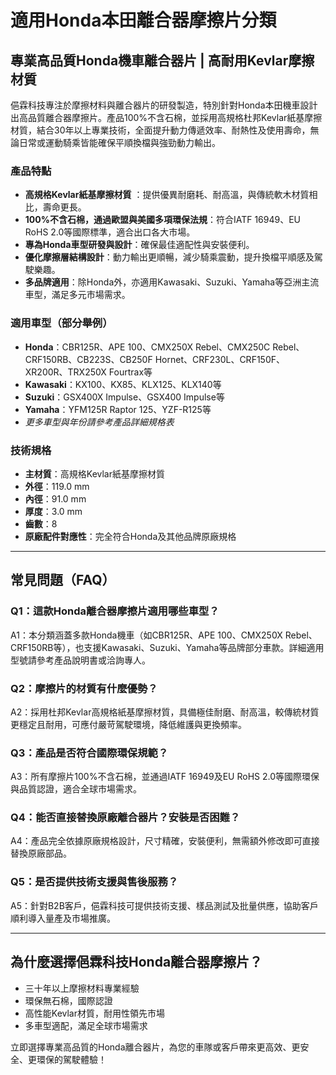 # 適用Honda本田離合器摩擦片分類

## 專業高品質Honda機車離合器片 | 高耐用Kevlar摩擦材質

俋霖科技專注於摩擦材料與離合器片的研發製造，特別針對Honda本田機車設計出高品質離合器摩擦片。產品100%不含石棉，並採用高規格杜邦Kevlar紙基摩擦材質，結合30年以上專業技術，全面提升動力傳遞效率、耐熱性及使用壽命，無論日常或運動騎乘皆能確保平順換檔與強勁動力輸出。

### 產品特點

- **高規格Kevlar紙基摩擦材質** ：提供優異耐磨耗、耐高溫，與傳統軟木材質相比，壽命更長。
- **100%不含石棉，通過歐盟與美國多項環保法規**：符合IATF 16949、EU RoHS 2.0等國際標準，適合出口各大市場。
- **專為Honda車型研發與設計**：確保最佳適配性與安裝便利。
- **優化摩擦層結構設計**：動力輸出更順暢，減少騎乘震動，提升換檔平順感及駕駛樂趣。
- **多品牌適用**：除Honda外，亦適用Kawasaki、Suzuki、Yamaha等亞洲主流車型，滿足多元市場需求。

### 適用車型（部分舉例）

- **Honda**：CBR125R、APE 100、CMX250X Rebel、CMX250C Rebel、CRF150RB、CB223S、CB250F Hornet、CRF230L、CRF150F、XR200R、TRX250X Fourtrax等
- **Kawasaki**：KX100、KX85、KLX125、KLX140等
- **Suzuki**：GSX400X Impulse、GSX400 Impulse等
- **Yamaha**：YFM125R Raptor 125、YZF-R125等
- *更多車型與年份請參考產品詳細規格表*

### 技術規格

- **主材質**：高規格Kevlar紙基摩擦材質
- **外徑**：119.0 mm
- **內徑**：91.0 mm
- **厚度**：3.0 mm
- **齒數**：8
- **原廠配件對應性**：完全符合Honda及其他品牌原廠規格

---

## 常見問題（FAQ）

### Q1：這款Honda離合器摩擦片適用哪些車型？
A1：本分類涵蓋多款Honda機車（如CBR125R、APE 100、CMX250X Rebel、CRF150RB等），也支援Kawasaki、Suzuki、Yamaha等品牌部分車款。詳細適用型號請參考產品說明書或洽詢專人。

### Q2：摩擦片的材質有什麼優勢？
A2：採用杜邦Kevlar高規格紙基摩擦材質，具備極佳耐磨、耐高溫，較傳統材質更穩定且耐用，可應付嚴苛駕駛環境，降低維護與更換頻率。

### Q3：產品是否符合國際環保規範？
A3：所有摩擦片100%不含石棉，並通過IATF 16949及EU RoHS 2.0等國際環保與品質認證，適合全球市場需求。

### Q4：能否直接替換原廠離合器片？安裝是否困難？
A4：產品完全依據原廠規格設計，尺寸精確，安裝便利，無需額外修改即可直接替換原廠部品。

### Q5：是否提供技術支援與售後服務？
A5：針對B2B客戶，俋霖科技可提供技術支援、樣品測試及批量供應，協助客戶順利導入量產及市場推廣。

---

## 為什麼選擇俋霖科技Honda離合器摩擦片？

- 三十年以上摩擦材料專業經驗
- 環保無石棉，國際認證
- 高性能Kevlar材質，耐用性領先市場
- 多車型適配，滿足全球市場需求

立即選擇專業高品質的Honda離合器片，為您的車隊或客戶帶來更高效、更安全、更環保的駕駛體驗！
